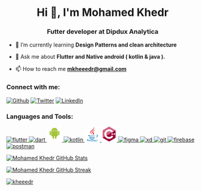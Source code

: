 <h1 align="center">Hi 👋, I'm Mohamed Khedr</h1>
<h3 align="center">Futter developer at Dipdux Analytica</h3>  



- 🌱 I’m currently learning **Design Patterns and clean architecture**

- 💬 Ask me about **Flutter and Native android ( kotlin & java ).**

- 📫 How to reach me **mkheeedr@gmail.com**

<h3 align="left">Connect with me:</h3>

[![Github](https://img.shields.io/badge/GitHub-000000?style=for-the-badge&logo=GitHub&logoColor=white)](https://github.com/kheeedr)
[![Twitter](https://img.shields.io/badge/Twitter-000000?style=for-the-badge&logo=Twitter&logoColor=white)](https://twitter.com/m_kheeedr)
[![LinkedIn](https://img.shields.io/badge/LinkedIn-000000?style=for-the-badge&logo=LinkedIn&logoColor=white)](https://www.linkedin.com/in/kheeedr/)

<h3 align="left">Languages and Tools:</h3>
<p align="left">
  
   <a href="https://flutter.dev" target="_blank" rel="noreferrer"> 
  <img src="https://www.vectorlogo.zone/logos/flutterio/flutterio-icon.svg" alt="flutter" width="40" height="40"/> </a>
  <a href="https://dart.dev" target="_blank" rel="noreferrer">
  <img src="https://www.vectorlogo.zone/logos/dartlang/dartlang-icon.svg" alt="dart" width="40" height="40"/> </a>
  <a href="https://developer.android.com" target="_blank" rel="noreferrer">    <img src="https://raw.githubusercontent.com/devicons/devicon/master/icons/android/android-original-wordmark.svg" alt="android" width="40" height="40"/>   </a>   
   <a href="https://kotlinlang.org" target="_blank" rel="noreferrer">  <img src="https://www.vectorlogo.zone/logos/kotlinlang/kotlinlang-icon.svg" alt="kotlin" width="40" height="40"/> </a>  <a href="https://www.java.com" target="_blank" rel="noreferrer"> 
  <img src="https://raw.githubusercontent.com/devicons/devicon/master/icons/java/java-original.svg" alt="java" width="40" height="40"/> </a>  <a href="https://www.w3schools.com/cpp/" target="_blank" rel="noreferrer">  <img src="https://raw.githubusercontent.com/devicons/devicon/master/icons/cplusplus/cplusplus-original.svg" alt="cplusplus" width="40" height="40"/> </a>  <a href="https://www.figma.com/" target="_blank" rel="noreferrer"> <img src="https://www.vectorlogo.zone/logos/figma/figma-icon.svg" alt="figma" width="40" height="40"/> </a>  <a href="https://www.adobe.com/products/xd.html" target="_blank" rel="noreferrer">   <img src="https://cdn.worldvectorlogo.com/logos/adobe-xd.svg" alt="xd" width="40" height="40"/>  </a>     <a href="https://git-scm.com/" target="_blank" rel="noreferrer">  <img src="https://www.vectorlogo.zone/logos/git-scm/git-scm-icon.svg" alt="git" width="40" height="40"/> </a><a href="https://firebase.google.com/" target="_blank" rel="noreferrer"> <img src="https://www.vectorlogo.zone/logos/firebase/firebase-icon.svg" alt="firebase" width="40" height="40"/> </a> <a href="https://postman.com" target="_blank" rel="noreferrer"> <img src="https://www.vectorlogo.zone/logos/getpostman/getpostman-icon.svg" alt="postman" width="40" height="40"/>
  
![Mohamed Khedr GitHub Stats](https://github-readme-stats.vercel.app/api?username=kheeedr&show_icons=true&theme=dark)
  
![Mohamed Khedr GitHub Streak](https://github-readme-streak-stats.herokuapp.com/?user=kheeedr&&show_icons=true&theme=dark)

  
<p align="left"> <img src="https://komarev.com/ghpvc/?username=kheeedr&label=Profile%20views&color=0e75b6&style=flat" alt="kheeedr" /> </p>
